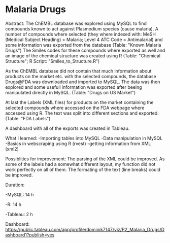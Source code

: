 # Malaria Drugs

Abstract:
The ChEMBL database was explored using MySQL to find compounds known to act against Plasmodium species (cause malaria). A number of compounds where selected (they where indexed with: MeSH (Medical Subject Heading) = Malaria; Level 4 ATC Code = Antimalarial) and some information was exported from the database (Table: "Known Malaria Drugs")
The Smiles codes for these compounds where exported as well and an image of the chemical structure was created using R (Table: "Chemical Structure"; R Script: "Smiles_to_Structure.R")

As the ChEMBL database did not contain that much information about products on the market etc. with the selected compounds, the database Drugs@FDA was downloaded and imported to MySQL. The data was then explored and some usefull information was exported after beeing manipulated directly in MySQL. (Table: "Drugs on US Market")

At last the Labels (XML files) for products on the market containing the selected compounds where accessed on the FDA webpage where accessed using R. The text was split into different sections and exported. (Table: "FDA Labels")

A dashboard with all of the exports was created in Tableau.

What I learned:
-Importing tables into MySQL
-Data manipulation in MySQL
-Basics in webscraping using R (rvest)
-getting information from XML (xml2)

Possiblities for improvement:
The parsing of the XML could be improved. As some of the labels had a somewhat different layout, my function did not work perfectly on all of them.
The formating of the text (line breaks) could be improved.



Duration:

-MySQL: 14 h

-R: 14 h

-Tableau: 2 h



Dashboard: https://public.tableau.com/app/profile/dominik7147/viz/P2_Malaria_Drugs/Dashboard1?publish=yes

